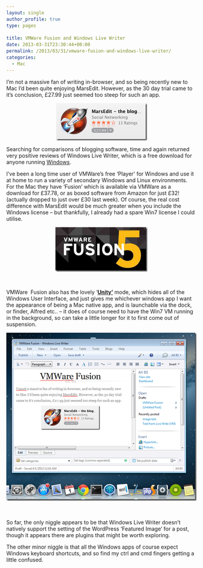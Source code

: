 ```yaml
---
layout: single
author_profile: true
type: pages

title: VMWare Fusion and Windows Live Writer
date: 2013-03-31T23:30:44+00:00
permalink: /2013/03/31/vmware-fusion-and-windows-live-writer/
categories:
  - Mac
---
```

I’m not a massive fan of writing in-browser, and so being recently new to Mac I’d been quite enjoying MarsEdit. However, as the 30 day trial came to it’s conclusion, £27.99 just seemed too steep for such an app.

[<img style="display: block; float: none; margin-left: auto; margin-right: auto; border-width: 0px;" title="Screen Shot 2013-04-01 at 00.05.06" alt="Screen Shot 2013-04-01 at 00.05.06" src="/images/allbsuploads/2013/03/ScreenShot20130401at00.05.06_thumb.png" width="241" height="99" border="0" />](/images/allbsuploads/2013/03/ScreenShot20130401at00.05.06.png)

Searching for comparisons of blogging software, time and again returned very positive reviews of Windows Live Writer, which is a free download for anyone running <span style="text-decoration: underline;">Windows</span>.

I’ve been a long time user of VMWare’s free ‘Player’ for Windows and use it at home to run a variety of secondary Windows and Linux environments. For the Mac they have ‘Fusion’ which is available via VMWare as a download for £37.78, or as boxed software from Amazon for just £32! (actually dropped to just over £30 last week). Of course, the real cost difference with MarsEdit would be much greater when you include the Windows license &#8211; but thankfully, I already had a spare Win7 license I could utilise.

[<img style="display: block; float: none; margin-left: auto; margin-right: auto; border-width: 0px;" title="Screen Shot 2013-04-01 at 00.05.33" alt="Screen Shot 2013-04-01 at 00.05.33" src="/images/allbsuploads/2013/03/ScreenShot20130401at00.05.33_thumb.png" width="244" height="118" border="0" />](/images/allbsuploads/2013/03/ScreenShot20130401at00.05.33.png)

&nbsp;

VMWare  Fusion also has the lovely ‘**<span style="text-decoration: underline;">Unity’</span>** mode, which hides all of the Windows User Interface, and just gives me whichever windows app I want the appearance of being a Mac native app, and is launchable via the dock, or finder, Alfred etc.. – it does of course need to have the Win7 VM running in the background, so can take a little longer for it to first come out of suspension.

[<img style="display: inline; border-width: 0px;" title="Screen Shot 2013-04-01 at 00.20.23" alt="Screen Shot 2013-04-01 at 00.20.23" src="/images/allbsuploads/2013/03/ScreenShot20130401at00.20.23_thumb1.png" width="504" height="445" border="0" />](/images/allbsuploads/2013/03/ScreenShot20130401at00.20.231.png)

&nbsp;

So far, the only niggle appears to be that Windows Live Writer doesn’t natively support the setting of the WordPress ‘Featured Image’ for a post, though it appears there are plugins that might be worth exploring.

The other minor niggle is that all the Windows apps of course expect Windows keyboard shortcuts, and so find my ctrl and cmd fingers getting a little confused.
